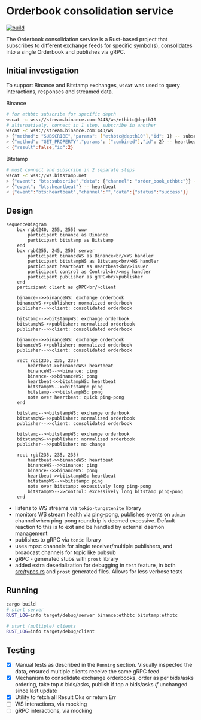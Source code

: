 # Orderbook consolidation service

[![build](../../workflows/build/badge.svg)](../../actions/workflows/build.yml)

The Orderbook consolidation service is a Rust-based project that subscribes to different exchange feeds for specific symbol(s), consolidates into a single Orderbook and publishes via gRPC.

## Initial investigation

To support Binance and Bitstamp exchanges, `wscat` was used to query interactions, responses and streamed data.

Binance

```sh
# for ethbtc subscribe for specific depth
wscat -c wss://stream.binance.com:9443/ws/ethbtc@depth10
# alternatively, connect in 1 step, subscribe in another
wscat -c wss://stream.binance.com:443/ws
> {"method": "SUBSCRIBE","params": ["ethbtc@depth10"],"id": 1} -- subscribes to channel
> {"method": "GET_PROPERTY","params": ["combined"],"id": 2} -- heartbeat
< {"result":false,"id":2}
```

Bitstamp

```sh
# must connect and subscribe in 2 separate steps
wscat -c wss://ws.bitstamp.net
> {"event": "bts:subscribe","data": {"channel": "order_book_ethbtc"}} -- gets top 100 asks/bids
> {"event": "bts:heartbeat"} -- heartbeat
< {"event":"bts:heartbeat","channel":"","data":{"status":"success"}}
```

## Design

```mermaid
sequenceDiagram
    box rgb(240, 255, 255) www
        participant binance as Binance
        participant bitstamp as Bitstamp
    end
    box rgb(255, 245, 250) server
        participant binanceWS as Binance<br/>WS handler
        participant bitstampWS as Bitstamp<br/>WS handler
        participant heartbeat as Heartbeat<br/>issuer
        participant control as Control<br/>msg handler
        participant publisher as gRPC<br/>publisher
    end
    participant client as gRPC<br/>client

    binance-->>binanceWS: exchange orderbook
    binanceWS->>publisher: normalized orderbook
    publisher-->>client: consolidated orderbook

    bitstamp-->>bitstampWS: exchange orderbook
    bitstampWS->>publisher: normalized orderbook
    publisher-->>client: consolidated orderbook

    binance-->>binanceWS: exchange orderbook
    binanceWS->>publisher: normalized orderbook
    publisher-->>client: consolidated orderbook

    rect rgb(235, 235, 235)
        heartbeat->>binanceWS: heartbeat
        binanceWS-->>binance: ping
        binance-->>binanceWS: pong
        heartbeat->>bitstampWS: heartbeat
        bitstampWS-->>bitstamp: ping
        bitstamp-->>bitstampWS: pong
        note over heartbeat: quick ping-pong
    end

    bitstamp-->>bitstampWS: exchange orderbook
    bitstampWS->>publisher: normalized orderbook
    publisher-->>client: consolidated orderbook

    bitstamp-->>bitstampWS: exchange orderbook
    bitstampWS->>publisher: normalized orderbook
    publisher-->>publisher: no change

    rect rgb(235, 235, 235)
        heartbeat->>binanceWS: heartbeat
        binanceWS-->>binance: ping
        binance-->>binanceWS: pong
        heartbeat->>bitstampWS: heartbeat
        bitstampWS-->>bitstamp: ping
        note over bitstamp: excessively long ping-pong
        bitstampWS-->>control: excessively long bitstamp ping-pong
    end
```

- listens to WS streams via `tokio-tungstenite` library
- monitors WS stream health via ping-pong, publishes events on `admin` channel when ping-pong roundtrip is deemed excessive. Default reaction to this is to exit and be handled by external daemon management
- publishes to gRPC via `tonic` library
- uses mpsc channels for single receiver/multiple publishers, and broadcast channels for topic like pubsub
- gRPC - generated stubs with `prost` library
- added extra deserialization for debugging in `test` feature, in both [src/types.rs](src/types.rs) and `prost` generated files. Allows for less verbose tests

## Running

```sh
cargo build
# start server
RUST_LOG=info target/debug/server binance:ethbtc bitstamp:ethbtc

# start (multiple) clients
RUST_LOG=info target/debug/client
```

## Testing

- [x] Manual tests as described in the `Running` section. Visually inspected the data, ensured multiple clients receive the same gRPC feed
- [x] Mechanism to consolidate exchange orderbooks, order as per bids/asks ordering, take top _n_ bids/asks, publish if top _n_ bids/asks _if_ unchanged since last update
- [x] Utility to fetch all Result Oks or return Err
- [ ] WS interactions, via mocking
- [ ] gRPC interactions, via mocking

